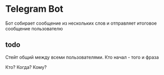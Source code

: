 # Telegram Bot
Бот собирает сообщение из нескольких слов и отправляет итоговое сообщение пользователю

## todo
Стейт общий между всеми пользователями. Кто начал - того и фраза

Кто?
Когда?
Кому?
